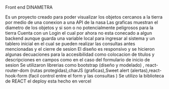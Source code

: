 Front end DINAMETRA

Es un proyecto creado para poder visualizar los objetos cercanos a la tierra por medio de una conexion a una API de la nasa
Las graficas muestran el diametro de los objetos y si son o no potencialmente peligrosos para la tierra
Cuenta con un Login el cual por ahora no esta conecado a algun backend aunque guarda una variable local para ingresar al sistema y un tablero inicial en el cual se pueden realizar las consultas antes mencionadas y el cierre de sesion 
El diseño es responsivo y se hicieron algunas decuaciones para la accesibilidad como colocacion de titulos y descripciones en campos como en el caso del formulario de inicio de sesion 
Se utilizaron librerias como bootstrap (diseño y modelado) , react-router-dom (rutas protegidas),charJS (graficas),Sweet alert (alertas),react-hook-form (facil control entre el form y las consultas )
Se utilizo la biblioteca de REACT
el deploy esta hecho en vercel 
